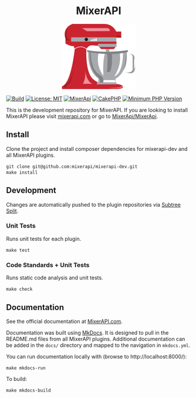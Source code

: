 <h1 align="center">
  MixerAPI
</h1>
<p align="center">
  <a href="http://mixerapi.com/">
    <img alt="MixerAPI" src="assets/mixer-api-200x-178x.png" />
  </a>
</p>

[![Build](https://github.com/mixerapi/mixerapi=dev/workflows/Build/badge.svg?branch=master)](https://github.com/mixerapi/mixerapi-dev)
[![License: MIT](https://img.shields.io/badge/License-MIT-green.svg)](LICENSE.txt)
[![MixerApi](https://mixerapi.com/assets/img/mixer-api-red.svg)](http://mixerapi.com)
[![CakePHP](https://img.shields.io/badge/cakephp-%3E%3D%204.0-red?logo=cakephp)](https://book.cakephp.org/4/en/index.html)
[![Minimum PHP Version](https://img.shields.io/badge/php-%3E%3D%207.2-8892BF.svg?logo=php)](https://php.net/)

This is the development repository for MixerAPI. If you are looking to install MixerAPI please visit
[mixerapi.com](https://mixerapi.com/) or go to [MixerApi/MixerApi](https://github.com/mixerapi/mixerapi).

## Install

Clone the project and install composer dependencies for mixerapi-dev and all MixerAPI plugins.

```console
git clone git@github.com:mixerapi/mixerapi-dev.git
make install
```

## Development

Changes are automatically pushed to the plugin repositories via [Subtree Split](https://www.subtreesplit.com/).

### Unit Tests

Runs unit tests for each plugin.

```console
make test
```

### Code Standards + Unit Tests

Runs static code analysis and unit tests.

```console
make check
```

## Documentation

See the official documentation at [MixerAPI.com](https://mixerapi.com).

Documentation was built using [MkDocs](https://squidfunk.github.io/mkdocs-material/). It is designed to pull in the
README.md files from all MixerAPI plugins. Additional documentation can be added in the `docs/` directory and mapped
to the navigation in `mkdocs.yml`.

You can run documentation locally with (browse to http://localhost:8000/):

```console
make mkdocs-run
```

To build:

```console
make mkdocs-build
```
